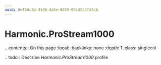 ```yaml
---
uuid: 8ef50c3b-41d6-4d5e-8489-09c45c4f3fcb
---
```



# Harmonic.ProStream1000

.. contents:: On this page
    :local:
    :backlinks: none
    :depth: 1
    :class: singlecol

.. todo::
    Describe *Harmonic.ProStream1000* profile

